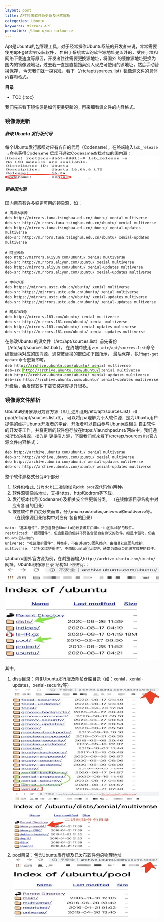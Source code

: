 ```yaml
---
layout: post
title: APT镜像软件源更新及格式解析
categories: Ubuntu
keywords: Mirrors APT
permalink: /Ubuntu/mirrorSource
---
```


Apt是Ubuntu的包管理工具，对于经常操作Ubuntu系统的开发者来说，常常需要使用apt-get命令安装软件，
但由于系统默认的软件源地址是国外的，受限于墙和网络下载速度等原因，开发者往往需要更换源地址，将国外
的镜像源地址更换为国内的镜像源地址，过去我一直是直接搜索别人现成可使用的源地址，然后手动替换保存，
今天我们就一探究竟，看下（/etc/apt/sources.list）镜像源文件的具体内容和格式。

**目录**

* TOC
{:toc}

我们先来看下镜像源是如何更换更新的，再来细看源文件的内容格式。

### 镜像源更新
##### 获取 Ubuntu 发行版代号
每个Ubuntu发行版都对应有各自的代号（Codename），在终端输入`lsb_release -a`命令获得Codename
后续可通过Codename查找对应的国内源：
![Ubuntu发行版代号](/images/posts/ubuntu/ubuntu_codename.png "Ubuntu发行版代号")

##### 更换国内源
国内目前有许多稳定可用的镜像源，如：
```
# 清华大学源
deb http://mirrors.tuna.tsinghua.edu.cn/ubuntu/ xenial multiverse
deb-src http://mirrors.tuna.tsinghua.edu.cn/ubuntu/ xenial multiverse
deb http://mirrors.tuna.tsinghua.edu.cn/ubuntu/ xenial-updates multiverse
deb-src http://mirrors.tuna.tsinghua.edu.cn/ubuntu/ xenial-updates multiverse

# 阿里云源
deb http://mirrors.aliyun.com/ubuntu/ xenial multiverse
deb-src http://mirrors.aliyun.com/ubuntu/ xenial multiverse
deb http://mirrors.aliyun.com/ubuntu/ xenial-updates multiverse
deb-src http://mirrors.aliyun.com/ubuntu/ xenial-updates multiverse

# 中科大源
deb https://mirrors.ustc.edu.cn/ubuntu/ xenial multiverse
deb-src https://mirrors.ustc.edu.cn/ubuntu/ xenial multiverse
deb https://mirrors.ustc.edu.cn/ubuntu/ xenial-updates multiverse
deb-src https://mirrors.ustc.edu.cn/ubuntu/ xenial-updates multiverse

# 网易163源
deb http://mirrors.163.com/ubuntu/ xenial multiverse
deb-src http://mirrors.163.com/ubuntu/ xenial multiverse
deb http://mirrors.163.com/ubuntu/ xenial-updates multiverse
deb-src http://mirrors.163.com/ubuntu/ xenial-updates multiverse
```
在修改Ubuntu 的源文件（/etc/apt/sources.list）前先备份（/etc/apt/sources.list.bak），
在终端中使用`vim /etc/apt/sources.list`命令编辑替换对应的国内源，通常被替换的部位如下图所示，
最后保存，执行`apt-get update`命令更新即可。
![Ubuntu国内镜像源](/images/posts/ubuntu/fast_source.jpg "Ubuntu国内镜像源")
升级后，会发现软件下载安装速度提升很多。

### 镜像源文件解析
Ubuntu的镜像源分为官方源（即上述所说的/etc/apt/sources.list）和ppa(/etc/apt/sources.list.d/)，
可以将ppa理解为个人软件源，是为Ubuntu用户提供的维护Ubuntu开发者的平台，开发者可以自由参与Ubuntu或相关
自由软件的开发等工作，并将更新的软件包存放在https://launchpad.net/网站中。我们通常所说的换源，指的是
更换官方源，下面我们就来看下/etc/apt/sources.list官方源文件内容格式：
```
deb http://archive.ubuntu.com/ubuntu/ xenial multiverse
deb-src http://archive.ubuntu.com/ubuntu/ xenial multiverse
deb http://archive.ubuntu.com/ubuntu/ xenial-updates multiverse
deb-src http://archive.ubuntu.com/ubuntu/ xenial-updates multiverse
```
整个软件源格式分为4个部分：
1. 软件包格式, 分为deb(二进制包)和deb-src(源代码包)两种。
2. 软件源镜像站地址，支持https，http和cdrom等下载。
3. 发行版本代号(Codename)及相关安全性更新分类。 （在镜像源目录结构中对应有各自的目录）
4. 按照软件自由度分类而来，分为main,restricted,universe和multiverse等。（在镜像源目录结构中对应有
各自的目录）
```
main: "基本组件"，仅包含符合Ubuntu协议要求并由Ubuntu团队维护的软件。
restricted: "受限组件"，包含重要的但并不具备合适自由协议的软件，如显卡驱动，仍由Ubuntu团队维护。
universe: "社区维护组件"，种类多，不由Ubuntu团队维护，由相关社区团队维护。
multiverse: "非社区维护组件"，不由Ubuntu团队维护，通常为商业公司编写维护的软件。
```
以ubuntu国外官方源为例，在浏览器输入`http://archive.ubuntu.com/ubuntu/`网址，Ubuntu镜像源目录
结构如下图所示：
![Ubuntu镜像源目录结构](/images/posts/ubuntu/ubuntu_source_dir.jpg "Ubuntu镜像源目录结构")

其中，
1. dists目录：包含Ubuntu发行版及附加仓库目录（如：xenial，xenial-updates，xenial-security等）
![Ubuntu镜像源dists目录结构](/images/posts/ubuntu/ubuntu_dists_dir.jpg "Ubuntu镜像源dists目录结构")
![Ubuntu镜像源二进制软件包](/images/posts/ubuntu/ubuntu_binary_dir.jpg "Ubuntu镜像源二进制软件包")
2. pool目录：包含Ubuntu发行版及已发布软件包的物理地址
![Ubuntu镜像源pool目录结构](/images/posts/ubuntu/ubuntu_pool_dir.jpg "Ubuntu镜像源pool目录结构")

